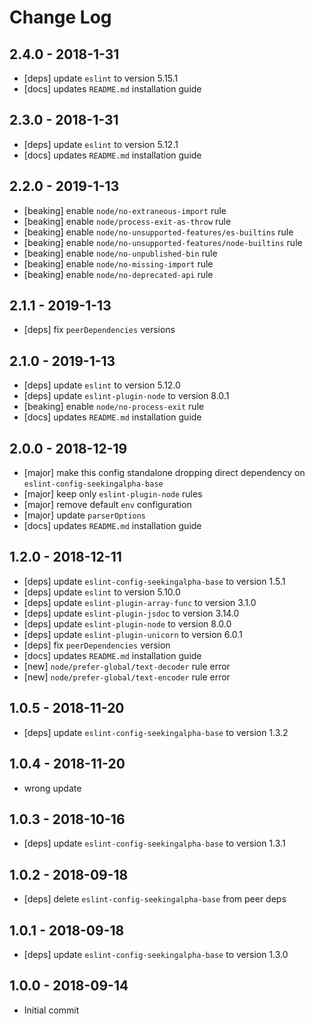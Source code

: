 # Change Log

## 2.4.0 - 2018-1-31
 - [deps] update `eslint` to version 5.15.1
 - [docs] updates `README.md` installation guide

## 2.3.0 - 2018-1-31
 - [deps] update `eslint` to version 5.12.1
 - [docs] updates `README.md` installation guide

## 2.2.0 - 2019-1-13
 - [beaking] enable `node/no-extraneous-import` rule
 - [beaking] enable `node/process-exit-as-throw` rule
 - [beaking] enable `node/no-unsupported-features/es-builtins` rule
 - [beaking] enable `node/no-unsupported-features/node-builtins` rule
 - [beaking] enable `node/no-unpublished-bin` rule
 - [beaking] enable `node/no-missing-import` rule
 - [beaking] enable `node/no-deprecated-api` rule

## 2.1.1 - 2019-1-13
 - [deps] fix `peerDependencies` versions

## 2.1.0 - 2019-1-13
 - [deps] update `eslint` to version 5.12.0
 - [deps] update `eslint-plugin-node` to version 8.0.1
 - [beaking] enable `node/no-process-exit` rule
 - [docs] updates `README.md` installation guide

## 2.0.0 - 2018-12-19
 - [major] make this config standalone dropping direct dependency on `eslint-config-seekingalpha-base`
 - [major] keep only `eslint-plugin-node` rules
 - [major] remove default `env` configuration
 - [major] update `parserOptions`
 - [docs] updates `README.md` installation guide

## 1.2.0 - 2018-12-11
 - [deps] update `eslint-config-seekingalpha-base` to version 1.5.1
 - [deps] update `eslint` to version 5.10.0
 - [deps] update `eslint-plugin-array-func` to version 3.1.0
 - [deps] update `eslint-plugin-jsdoc` to version 3.14.0
 - [deps] update `eslint-plugin-node` to version 8.0.0
 - [deps] update `eslint-plugin-unicorn` to version 6.0.1
 - [deps] fix `peerDependencies` version
 - [docs] updates `README.md` installation guide
 - [new] `node/prefer-global/text-decoder` rule error
 - [new] `node/prefer-global/text-encoder` rule error

## 1.0.5 - 2018-11-20
 - [deps] update `eslint-config-seekingalpha-base` to version 1.3.2

## 1.0.4 - 2018-11-20
 - wrong update

## 1.0.3 - 2018-10-16
 - [deps] update `eslint-config-seekingalpha-base` to version 1.3.1

## 1.0.2 - 2018-09-18
 - [deps] delete `eslint-config-seekingalpha-base` from peer deps

## 1.0.1 - 2018-09-18
 - [deps] update `eslint-config-seekingalpha-base` to version 1.3.0

## 1.0.0 - 2018-09-14
 - Initial commit